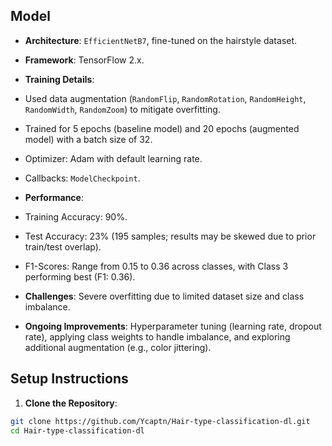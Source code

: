 
## Model
- **Architecture**: `EfficientNetB7`, fine-tuned on the hairstyle dataset.
- **Framework**: TensorFlow 2.x.
- **Training Details**:
- Used data augmentation (`RandomFlip`, `RandomRotation`, `RandomHeight`, `RandomWidth`, `RandomZoom`) to mitigate overfitting.
- Trained for 5 epochs (baseline model) and 20 epochs (augmented model) with a batch size of 32.
- Optimizer: Adam with default learning rate.
- Callbacks: `ModelCheckpoint`.

- **Performance**:
- Training Accuracy: 90%.
- Test Accuracy: 23% (195 samples; results may be skewed due to prior train/test overlap).
- F1-Scores: Range from 0.15 to 0.36 across classes, with Class 3 performing best (F1: 0.36).
- **Challenges**: Severe overfitting due to limited dataset size and class imbalance.
- **Ongoing Improvements**: Hyperparameter tuning (learning rate, dropout rate), applying class weights to handle imbalance, and exploring additional augmentation (e.g., color jittering).

## Setup Instructions
1. **Clone the Repository**:
 ```bash
 git clone https://github.com/Ycaptn/Hair-type-classification-dl.git
 cd Hair-type-classification-dl
